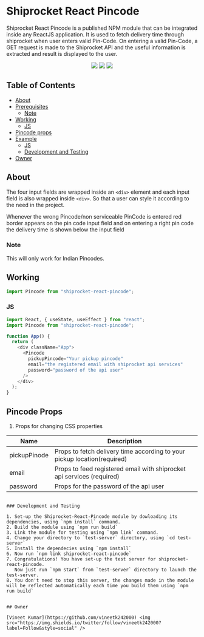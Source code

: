 # Shiprocket React Pincode

Shiprocket React Pincode is a published NPM module that can be integrated inside any ReactJS application. It is used to fetch delivery time through shiprocket when user enters valid Pin-Code. On entering a valid Pin-Code, a GET request is made to the Shiprocket API and the useful information is extracted and result is displayed to the user.

<div align="center">
    <img src="https://forthebadge.com/images/badges/powered-by-responsibility.svg" >
    <img src="https://forthebadge.com/images/badges/built-with-love.svg" >
    <img src="https://forthebadge.com/images/badges/made-with-javascript.svg" >
</div>

## Table of Contents

- [About](#about)
- [Prerequisites](#prerequisites)
  - [Note](#note)
- [Working](#working)
  - [JS](#js)
- [Pincode props](#pincode-props)
- [Example](#example)
  - [JS](#js-1)
  - [Development and Testing](#development-and-testing)
- [Owner](#owner)

## About

The four input fields are wrapped inside an `<div>` element and each input field is also wrapped inside `<div>`. So that a user can style it according to the need in the project.

Whenever the wrong Pincode/non serviceable PinCode is entered red border appears on the pin code input field and on entering a right pin code the delivery time is shown below the input field

### Note

This will only work for Indian Pincodes.

## Working

```js
import Pincode from "shiprocket-react-pincode";
```

### JS

```js
import React, { useState, useEffect } from "react";
import Pincode from "shiprocket-react-pincode";

function App() {
  return (
    <div className="App">
      <Pincode
        pickupPincode="Your pickup pincode"
        email="the registered email with shiprocket api services"
        password="password of the api user"
      />
    </div>
  );
}
```

## Pincode Props

1. Props for changing CSS properties

| Name         | Description                                                              |
| ------------ | ------------------------------------------------------------------------ |
| pickupPinode | Props to fetch delivery time according to your pickup location(required) |
| email        | Props to feed registered email with shiprocket api services (required)   |
| password     | Props for the password of the api user                                   |

```

### Development and Testing

1. Set-up the Shiprocket-React-Pincode module by dowloading its dependencies, using `npm install` command.
2. Build the module using `npm run build`
3. Link the module for testing using `npm link` command.
4. Change your directory to `test-server` directory, using `cd test-server`
5. Install the dependecies using `npm install`
6. Now run `npm link shiprocket-react-pincode`
7. Congratulations! You have set-up the test server for shiprocket-react-pincode.
   Now just run `npm start` from `test-server` directory to launch the test-server.
8. You don't need to stop this server, the changes made in the module will be reflected automatically each time you build them using `npm run build`


## Owner

[Vineet Kumar](https://github.com/vineetk242000) <img src="https://img.shields.io/twitter/follow/vineetk242000?label=Follow&style=social" />
```
